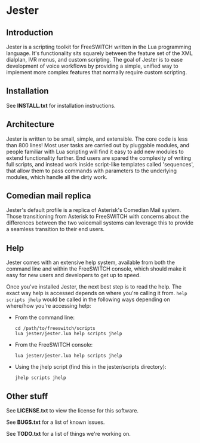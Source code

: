 # Jester

## Introduction
Jester is a scripting toolkit for FreeSWITCH written in the Lua programming language. It's functionality sits squarely between the feature set of the XML dialplan, IVR menus, and custom scripting. The goal of Jester is to ease development of voice workflows by providing a simple, unified way to implement more complex features that normally require custom scripting.

## Installation
See **INSTALL.txt** for installation instructions.

## Architecture
Jester is written to be small, simple, and extensible. The core code is less than 800 lines! Most user tasks are carried out by pluggable modules, and people familiar with Lua scripting will find it easy to add new modules to extend functionality further. End users are spared the complexity of writing full scripts, and instead work inside script-like templates called 'sequences', that allow them to pass commands with parameters to the underlying modules, which handle all the dirty work.

## Comedian mail replica
Jester's default profile is a replica of Asterisk's Comedian Mail system. Those transitioning from Asterisk to FreeSWITCH with concerns about the differences between the two voicemail systems can leverage this to provide a seamless transition to their end users.

## Help

Jester comes with an extensive help system, available from both the command line and within the FreeSWITCH console, which should make it easy for new users and developers to get up to speed.

Once you've installed Jester, the next best step is to read the help.  The exact way help is accessed depends on where you're calling it from. ```help scripts jhelp``` would be called in the following ways depending on where/how you're accessing help:

 * From the command line:

   ```
   cd /path/to/freeswitch/scripts
   lua jester/jester.lua help scripts jhelp
   ```
 * From the FreeSWITCH console:

   ```
   lua jester/jester.lua help scripts jhelp
   ```
 * Using the jhelp script (find this in the jester/scripts directory):

   ```
   jhelp scripts jhelp
   ```

## Other stuff
See **LICENSE.txt** to view the license for this software.

See **BUGS.txt** for a list of known issues.

See **TODO.txt** for a list of things we're working on.
